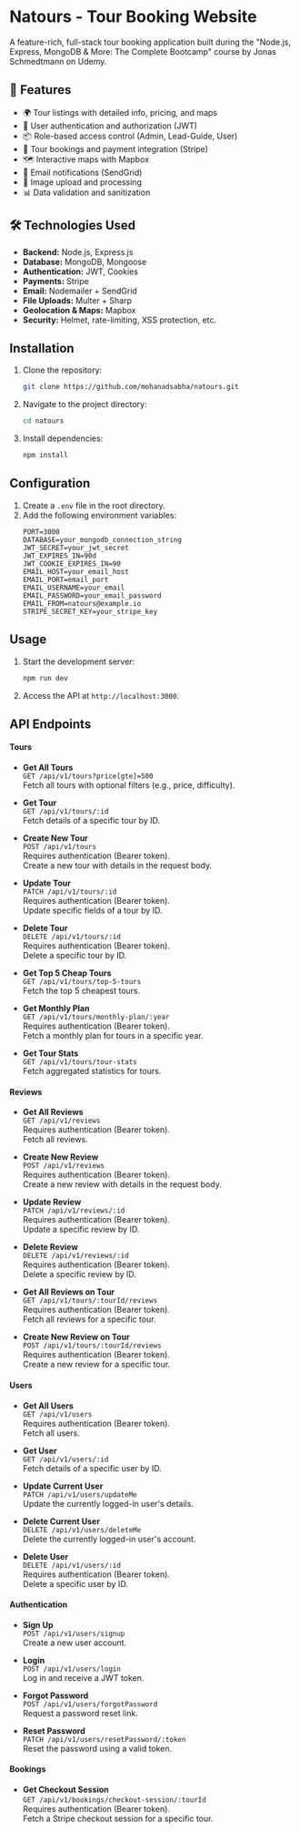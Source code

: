 # Natours - Tour Booking Website

A feature-rich, full-stack tour booking application built during the "Node.js, Express, MongoDB & More: The Complete Bootcamp" course by Jonas Schmedtmann on Udemy.

## 🚀 Features

-   🌍 Tour listings with detailed info, pricing, and maps
-   🛒 User authentication and authorization (JWT)
-   📦 Role-based access control (Admin, Lead-Guide, User)
-   📅 Tour bookings and payment integration (Stripe)
-   🗺️ Interactive maps with Mapbox
-   📧 Email notifications (SendGrid)
-   📸 Image upload and processing
-   📊 Data validation and sanitization

## 🛠️ Technologies Used

-   **Backend:** Node.js, Express.js
-   **Database:** MongoDB, Mongoose
-   **Authentication:** JWT, Cookies
-   **Payments:** Stripe
-   **Email:** Nodemailer + SendGrid
-   **File Uploads:** Multer + Sharp
-   **Geolocation & Maps:** Mapbox
-   **Security:** Helmet, rate-limiting, XSS protection, etc.

## Installation

1. Clone the repository:
    ```bash
    git clone https://github.com/mohanadsabha/natours.git
    ```
2. Navigate to the project directory:
    ```bash
    cd natours
    ```
3. Install dependencies:
    ```bash
    npm install
    ```

## Configuration

1. Create a `.env` file in the root directory.
2. Add the following environment variables:
    ```env
    PORT=3000
    DATABASE=your_mongodb_connection_string
    JWT_SECRET=your_jwt_secret
    JWT_EXPIRES_IN=90d
    JWT_COOKIE_EXPIRES_IN=90
    EMAIL_HOST=your_email_host
    EMAIL_PORT=email_port
    EMAIL_USERNAME=your_email
    EMAIL_PASSWORD=your_email_password
    EMAIL_FROM=natours@example.io
    STRIPE_SECRET_KEY=your_stripe_key
    ```

## Usage

1. Start the development server:
    ```bash
    npm run dev
    ```
2. Access the API at `http://localhost:3000`.

## API Endpoints

#### Tours
- **Get All Tours**  
    `GET /api/v1/tours?price[gte]=500`  
    Fetch all tours with optional filters (e.g., price, difficulty).

- **Get Tour**  
    `GET /api/v1/tours/:id`  
    Fetch details of a specific tour by ID.

- **Create New Tour**  
    `POST /api/v1/tours`  
    Requires authentication (Bearer token).  
    Create a new tour with details in the request body.

- **Update Tour**  
    `PATCH /api/v1/tours/:id`  
    Requires authentication (Bearer token).  
    Update specific fields of a tour by ID.

- **Delete Tour**  
    `DELETE /api/v1/tours/:id`  
    Requires authentication (Bearer token).  
    Delete a specific tour by ID.

- **Get Top 5 Cheap Tours**  
    `GET /api/v1/tours/top-5-tours`  
    Fetch the top 5 cheapest tours.

- **Get Monthly Plan**  
    `GET /api/v1/tours/monthly-plan/:year`  
    Requires authentication (Bearer token).  
    Fetch a monthly plan for tours in a specific year.

- **Get Tour Stats**  
    `GET /api/v1/tours/tour-stats`  
    Fetch aggregated statistics for tours.

#### Reviews
- **Get All Reviews**  
    `GET /api/v1/reviews`  
    Requires authentication (Bearer token).  
    Fetch all reviews.

- **Create New Review**  
    `POST /api/v1/reviews`  
    Requires authentication (Bearer token).  
    Create a new review with details in the request body.

- **Update Review**  
    `PATCH /api/v1/reviews/:id`  
    Requires authentication (Bearer token).  
    Update a specific review by ID.

- **Delete Review**  
    `DELETE /api/v1/reviews/:id`  
    Requires authentication (Bearer token).  
    Delete a specific review by ID.

- **Get All Reviews on Tour**  
    `GET /api/v1/tours/:tourId/reviews`  
    Requires authentication (Bearer token).  
    Fetch all reviews for a specific tour.

- **Create New Review on Tour**  
    `POST /api/v1/tours/:tourId/reviews`  
    Requires authentication (Bearer token).  
    Create a new review for a specific tour.

#### Users
- **Get All Users**  
    `GET /api/v1/users`  
    Requires authentication (Bearer token).  
    Fetch all users.

- **Get User**  
    `GET /api/v1/users/:id`  
    Fetch details of a specific user by ID.

- **Update Current User**  
    `PATCH /api/v1/users/updateMe`  
    Update the currently logged-in user's details.

- **Delete Current User**  
    `DELETE /api/v1/users/deleteMe`  
    Delete the currently logged-in user's account.

- **Delete User**  
    `DELETE /api/v1/users/:id`  
    Requires authentication (Bearer token).  
    Delete a specific user by ID.

#### Authentication
- **Sign Up**  
    `POST /api/v1/users/signup`  
    Create a new user account.

- **Login**  
    `POST /api/v1/users/login`  
    Log in and receive a JWT token.

- **Forgot Password**  
    `POST /api/v1/users/forgotPassword`  
    Request a password reset link.

- **Reset Password**  
    `PATCH /api/v1/users/resetPassword/:token`  
    Reset the password using a valid token.

#### Bookings
- **Get Checkout Session**  
    `GET /api/v1/bookings/checkout-session/:tourId`  
    Requires authentication (Bearer token).  
    Fetch a Stripe checkout session for a specific tour.